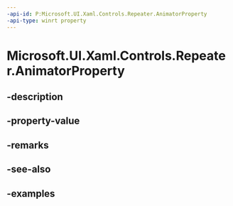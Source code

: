 ```yaml
---
-api-id: P:Microsoft.UI.Xaml.Controls.Repeater.AnimatorProperty
-api-type: winrt property
---
```


<!-- Property syntax.
public DependencyProperty AnimatorProperty { get; }
-->

# Microsoft.UI.Xaml.Controls.Repeater.AnimatorProperty

## -description

## -property-value

## -remarks

## -see-also

## -examples

